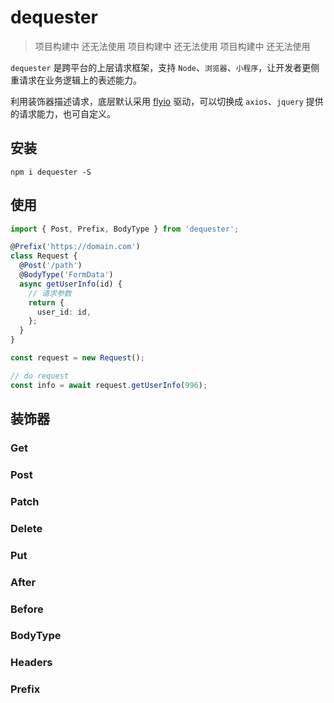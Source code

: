 # dequester

> 项目构建中 还无法使用
> 项目构建中 还无法使用
> 项目构建中 还无法使用

`dequester` 是跨平台的上层请求框架，支持 `Node`、`浏览器`、`小程序`，让开发者更侧重请求在业务逻辑上的表述能力。

利用装饰器描述请求，底层默认采用 [flyio](https://wendux.github.io/dist/#/doc/flyio/readme) 驱动，可以切换成 `axios`、`jquery` 提供的请求能力，也可自定义。

## 安装

```shell
npm i dequester -S
```

## 使用

```ts
import { Post, Prefix, BodyType } from 'dequester';

@Prefix('https://domain.com')
class Request {
  @Post('/path')
  @BodyType('FormData')
  async getUserInfo(id) {
    // 请求参数
    return {
      user_id: id,
    };
  }
}

const request = new Request();

// do request
const info = await request.getUserInfo(996);
```

## 装饰器

### Get

### Post

### Patch

### Delete

### Put

### After

### Before

### BodyType

### Headers

### Prefix
